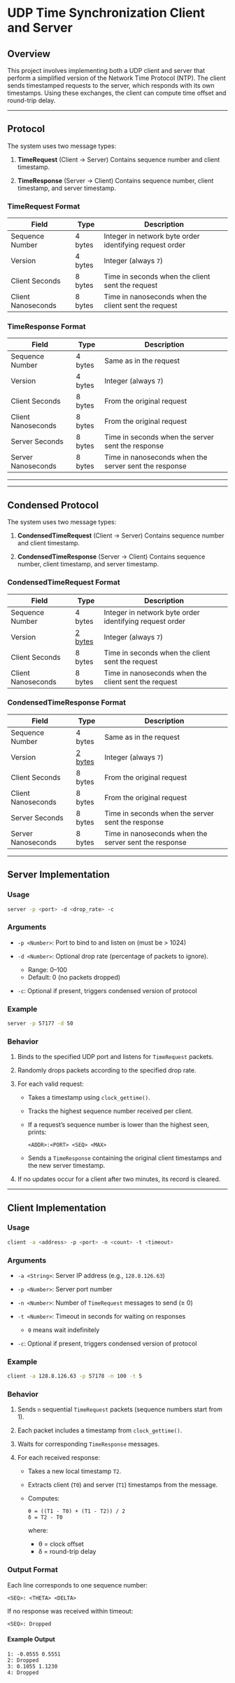 # UDP Time Synchronization Client and Server

## Overview

This project involves implementing both a UDP client and server that perform a simplified version of the Network Time Protocol (NTP). The client sends timestamped requests to the server, which responds with its own timestamps. Using these exchanges, the client can compute time offset and round-trip delay.

---

## Protocol

The system uses two message types:

1. **TimeRequest** (Client → Server)
   Contains sequence number and client timestamp.

2. **TimeResponse** (Server → Client)
   Contains sequence number, client timestamp, and server timestamp.

### TimeRequest Format

| Field              | Type    | Description                                             |
| ------------------ | ------- | ------------------------------------------------------- |
| Sequence Number    | 4 bytes | Integer in network byte order identifying request order |
| Version            | 4 bytes | Integer (always `7`)                                    |
| Client Seconds     | 8 bytes | Time in seconds when the client sent the request        |
| Client Nanoseconds | 8 bytes | Time in nanoseconds when the client sent the request    |

### TimeResponse Format

| Field              | Type    | Description                                           |
| ------------------ | ------- | ----------------------------------------------------- |
| Sequence Number    | 4 bytes | Same as in the request                                |
| Version            | 4 bytes | Integer (always `7`)                                  |
| Client Seconds     | 8 bytes | From the original request                             |
| Client Nanoseconds | 8 bytes | From the original request                             |
| Server Seconds     | 8 bytes | Time in seconds when the server sent the response     |
| Server Nanoseconds | 8 bytes | Time in nanoseconds when the server sent the response |

---

---

## Condensed Protocol

The system uses two message types:

1. **CondensedTimeRequest** (Client → Server)
   Contains sequence number and client timestamp.

2. **CondensedTimeResponse** (Server → Client)
   Contains sequence number, client timestamp, and server timestamp.

### CondensedTimeRequest Format

| Field              | Type    | Description                                             |
| ------------------ | ------- | ------------------------------------------------------- |
| Sequence Number    | 4 bytes | Integer in network byte order identifying request order |
| Version            | <ins>2 bytes</ins> | Integer (always `7`)                                    |
| Client Seconds     | 8 bytes | Time in seconds when the client sent the request        |
| Client Nanoseconds | 8 bytes | Time in nanoseconds when the client sent the request    |

### CondensedTimeResponse Format

| Field              | Type    | Description                                           |
| ------------------ | ------- | ----------------------------------------------------- |
| Sequence Number    | 4 bytes | Same as in the request                                |
| Version            | <ins>2 bytes</ins> | Integer (always `7`)                                  |
| Client Seconds     | 8 bytes | From the original request                             |
| Client Nanoseconds | 8 bytes | From the original request                             |
| Server Seconds     | 8 bytes | Time in seconds when the server sent the response     |
| Server Nanoseconds | 8 bytes | Time in nanoseconds when the server sent the response |

---


## Server Implementation

### Usage

```bash
server -p <port> -d <drop_rate> -c
```

### Arguments

* `-p <Number>`: Port to bind to and listen on (must be > 1024)
* `-d <Number>`: Optional drop rate (percentage of packets to ignore).

  * Range: 0–100
  * Default: 0 (no packets dropped)
* `-c`: Optional if present, triggers condensed version of protocol

### Example

```bash
server -p 57177 -d 50
```

### Behavior

1. Binds to the specified UDP port and listens for `TimeRequest` packets.
2. Randomly drops packets according to the specified drop rate.
3. For each valid request:

   * Takes a timestamp using `clock_gettime()`.
   * Tracks the highest sequence number received per client.
   * If a request’s sequence number is lower than the highest seen, prints:

     ```
     <ADDR>:<PORT> <SEQ> <MAX>
     ```
   * Sends a `TimeResponse` containing the original client timestamps and the new server timestamp.
4. If no updates occur for a client after two minutes, its record is cleared.

---

## Client Implementation

### Usage

```bash
client -a <address> -p <port> -n <count> -t <timeout>
```

### Arguments

* `-a <String>`: Server IP address (e.g., `128.8.126.63`)
* `-p <Number>`: Server port number
* `-n <Number>`: Number of `TimeRequest` messages to send (≥ 0)
* `-t <Number>`: Timeout in seconds for waiting on responses

  * `0` means wait indefinitely
* `-c`: Optional if present, triggers condensed version of protocol

### Example

```bash
client -a 128.8.126.63 -p 57178 -n 100 -t 5
```

### Behavior

1. Sends `n` sequential `TimeRequest` packets (sequence numbers start from 1).
2. Each packet includes a timestamp from `clock_gettime()`.
3. Waits for corresponding `TimeResponse` messages.
4. For each received response:

   * Takes a new local timestamp `T2`.
   * Extracts client (`T0`) and server (`T1`) timestamps from the message.
   * Computes:

     ```
     θ = ((T1 - T0) + (T1 - T2)) / 2
     δ = T2 - T0
     ```

     where:

     * θ = clock offset
     * δ = round-trip delay

### Output Format

Each line corresponds to one sequence number:

```
<SEQ>: <THETA> <DELTA>
```

If no response was received within timeout:

```
<SEQ>: Dropped
```

#### Example Output

```
1: -0.0555 0.5551
2: Dropped
3: 0.1055 1.1230
4: Dropped
```